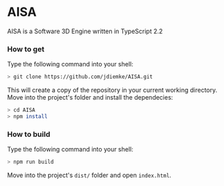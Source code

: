 # AISA
AISA is a Software 3D Engine written in TypeScript 2.2
### How to get
Type the following command into your shell:
```bash
> git clone https://github.com/jdiemke/AISA.git
```
This will create a copy of the repository in your current working directory. Move into the project's folder and install the dependecies:
```bash
> cd AISA
> npm install
```
### How to build
Type the following command into your shell:
```bash
> npm run build
```
Move into the project's `dist/` folder and open `index.html`.
